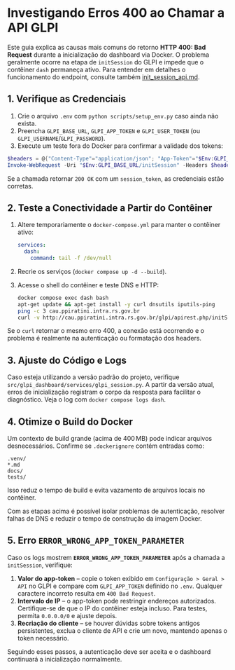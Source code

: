 # Investigando Erros 400 ao Chamar a API GLPI

Este guia explica as causas mais comuns do retorno **HTTP 400: Bad Request** durante a inicialização do dashboard via Docker. O problema geralmente ocorre na etapa de `initSession` do GLPI e impede que o contêiner `dash` permaneça ativo.
Para entender em detalhes o funcionamento do endpoint, consulte também
[init_session_api.md](init_session_api.md).

## 1. Verifique as Credenciais

1. Crie o arquivo `.env` com `python scripts/setup_env.py` caso ainda não exista.
2. Preencha `GLPI_BASE_URL`, `GLPI_APP_TOKEN` e `GLPI_USER_TOKEN` (ou `GLPI_USERNAME`/`GLPI_PASSWORD`).
3. Execute um teste fora do Docker para confirmar a validade dos tokens:

```powershell
$headers = @{"Content-Type"="application/json"; "App-Token"="$Env:GLPI_APP_TOKEN"; "Authorization"="user_token $Env:GLPI_USER_TOKEN"}
Invoke-WebRequest -Uri "$Env:GLPI_BASE_URL/initSession" -Headers $headers -Method Get
```

Se a chamada retornar `200 OK` com um `session_token`, as credenciais estão corretas.

## 2. Teste a Conectividade a Partir do Contêiner

1. Altere temporariamente o `docker-compose.yml` para manter o contêiner ativo:

   ```yaml
   services:
     dash:
       command: tail -f /dev/null
   ```

2. Recrie os serviços (`docker compose up -d --build`).
3. Acesse o shell do contêiner e teste DNS e HTTP:

   ```bash
   docker compose exec dash bash
   apt-get update && apt-get install -y curl dnsutils iputils-ping
   ping -c 3 cau.ppiratini.intra.rs.gov.br
   curl -v http://cau.ppiratini.intra.rs.gov.br/glpi/apirest.php/initSession
   ```

Se o `curl` retornar o mesmo erro 400, a conexão está ocorrendo e o problema é realmente na autenticação ou formatação dos headers.

## 3. Ajuste do Código e Logs

Caso esteja utilizando a versão padrão do projeto, verifique `src/glpi_dashboard/services/glpi_session.py`. A partir da versão atual, erros de inicialização registram o corpo da resposta para facilitar o diagnóstico. Veja o log com `docker compose logs dash`.

## 4. Otimize o Build do Docker

Um contexto de build grande (acima de 400 MB) pode indicar arquivos desnecessários. Confirme se `.dockerignore` contém entradas como:

```.ignore
.venv/
*.md
docs/
tests/
```

Isso reduz o tempo de build e evita vazamento de arquivos locais no contêiner.

Com as etapas acima é possível isolar problemas de autenticação, resolver falhas de DNS e reduzir o tempo de construção da imagem Docker.

## 5. Erro `ERROR_WRONG_APP_TOKEN_PARAMETER`

Caso os logs mostrem **`ERROR_WRONG_APP_TOKEN_PARAMETER`** após a chamada a `initSession`, verifique:

1. **Valor do app-token** – copie o token exibido em `Configuração > Geral > API` no GLPI e compare com `GLPI_APP_TOKEN` definido no `.env`. Qualquer caractere incorreto resulta em `400 Bad Request`.
2. **Intervalo de IP** – o app-token pode restringir endereços autorizados. Certifique-se de que o IP do contêiner esteja incluso. Para testes, permita `0.0.0.0/0` e ajuste depois.
3. **Recriação do cliente** – se houver dúvidas sobre tokens antigos persistentes, exclua o cliente de API e crie um novo, mantendo apenas o token necessário.

Seguindo esses passos, a autenticação deve ser aceita e o dashboard continuará a inicialização normalmente.
